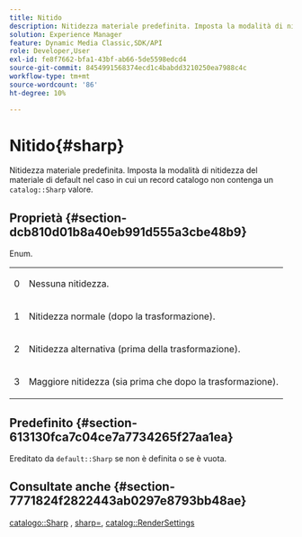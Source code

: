 ```yaml
---
title: Nitido
description: Nitidezza materiale predefinita. Imposta la modalità di nitidezza del materiale predefinita se un record catalogo non contiene un valore Sharp catalogo valido.
solution: Experience Manager
feature: Dynamic Media Classic,SDK/API
role: Developer,User
exl-id: fe8f7662-bfa1-43bf-ab66-5de5598edcd4
source-git-commit: 8454991568374ecd1c4babdd3210250ea7988c4c
workflow-type: tm+mt
source-wordcount: '86'
ht-degree: 10%

---
```


# Nitido{#sharp}

Nitidezza materiale predefinita. Imposta la modalità di nitidezza del materiale di default nel caso in cui un record catalogo non contenga un `catalog::Sharp` valore.

## Proprietà {#section-dcb810d01b8a40eb991d555a3cbe48b9}

Enum.

<table id="simpletable_2D94A380BC2D4FD1A7EDD45E6EAFD1FB"> 
 <tr class="strow"> 
  <td class="stentry"> <p>0 </p></td> 
  <td class="stentry"> <p>Nessuna nitidezza. </p></td> 
 </tr> 
 <tr class="strow"> 
  <td class="stentry"> <p>1 </p></td> 
  <td class="stentry"> <p>Nitidezza normale (dopo la trasformazione). </p></td> 
 </tr> 
 <tr class="strow"> 
  <td class="stentry"> <p>2 </p></td> 
  <td class="stentry"> <p>Nitidezza alternativa (prima della trasformazione). </p></td> 
 </tr> 
 <tr class="strow"> 
  <td class="stentry"> <p>3 </p></td> 
  <td class="stentry"> <p>Maggiore nitidezza (sia prima che dopo la trasformazione). </p> </td> 
 </tr> 
</table>

## Predefinito {#section-613130fca7c04ce7a7734265f27aa1ea}

Ereditato da `default::Sharp` se non è definita o se è vuota.

## Consultate anche {#section-7771824f2822443ab0297e8793bb48ae}

[catalogo::Sharp](../../../../../ir-api/material-cat/image-rendering-api-ref/c-ir-material-catalog/c-ir-material-data-reference/r-ir-sharp-dataref.md#reference-f79a14bd52474dfd8495115d398a30d0) , [sharp=](../../../../../ir-api/http-protocol/image-rendering-api-ref/c-ir-http-protocol-ref/c-ir-http-protocol-command-reference/r-ir-http-sharp.md#reference-acdd87f6b5de4e3a85e5d3c03022a35a), [catalog::RenderSettings](../../../../../ir-api/material-cat/image-rendering-api-ref/c-ir-material-catalog/c-ir-material-data-reference/r-ir-rendersettings-dataref.md#reference-9ce753ae4096455eadcc12ac064de711)
